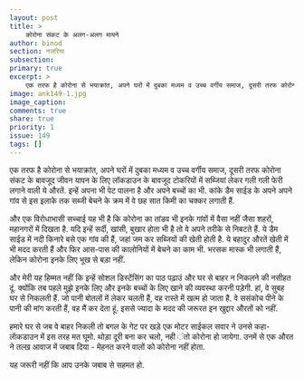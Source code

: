 ```yaml
---
layout: post
title: >
    कोरोना संकट के अलग-अलग मायने
author: binod
section: नजरिया
subsection:
primary: true
excerpt: >
    एक तरफ है कोरोना से भयाक्रांत, अपने घरों में दुबका मध्यम व उच्च वर्गीय समाज, दूसरी तरफ कोरोना संकट के बावजूद जीवन यापन के लिए लॉकडाउन के बावजूद टोकरियों में सब्जियां लेकर गली गली फेरी लगाने वाली ये औरतें.
image: ank149-1.jpg
image_caption: 
comments: true
share: true
priority: 1
issue: 149
tags: []
---
```


एक तरफ है कोरोना से भयाक्रांत, अपने घरों में दुबका मध्यम व उच्च वर्गीय समाज, दूसरी तरफ कोरोना संकट के बावजूद जीवन यापन के लिए लॉकडाउन के बावजूद टोकरियों में सब्जियां लेकर गली गली फेरी लगाने वाली ये औरतें. इन्हें अपना भी पेट पालना है और अपने बच्चों का भी. कांके डैम साईड के अपने अपने गांव से इस इलाके तक सब्जी बेचने के क्रम में वे छह सात किमी का चक्कर लगाती हैं.

और एक विरोधाभासी सच्चाई यह भी है कि कोरोना का तांडव भी इनके गांवों में वैसा नहीं जैसा शहरों, महानगरों में दिखता है. यदि इन्हें सर्दी, खांसी, बुखार होता भी है तो वे अपने तरीके से निबटते हैं. ये डैम साईड में नदी किनारे बसे एक गांव की हैं, जहां जम कर सब्जियों की खेती होती है. ये बहादुर औरतें खेती में भी मदद करती हैं और फिर आस-पास की कालोनियों में बेचने का काम भी. भरसक मास्क भी लगाती हैं, लेकिन कोरोना इनके लिए भूख से बड़ा नहीं.

और मेरी यह हिम्मत नहीं कि इन्हें सोशल डिस्टेंसिंग का पाठ पढ़ाउं और घर से बाहर न निकलने की नसीहत दूं. क्योंकि तब पहले मुझे इनके लिए और इनके बच्चों के लिए खाने की व्यवस्था करनी पड़ेगी. हां, वे सुबह घर से निकलती हैं. जो पानी बोतलों में लेकर चलती हैं, वह रास्ते में खत्म हो जाता है. वे ससंकोच पीने के पानी की मांग करती हैं, वह मैं कर देता हूं. इससे ज्यादा के मदद की जरूरत इन खुद्दार औरतों को नहीं.

हमारे घर से जब वे बाहर निकली तो बगल के गेट पर खड़े एक मोटर साईकल सवार ने उनसे कहा- लाॅकडाउन में इस तरह मत घूमो. थोड़ा दूरी बना कर चलो, नही ंतो कोरोना हो जायेगा. उनमें से एक औरत ने तल्ख आवाज में जबाब दिया - मेहनत करने वालों को कोरोना नहीं होता.

यह जरूरी नहीं कि आप उनके जबाब से सहमत हो.